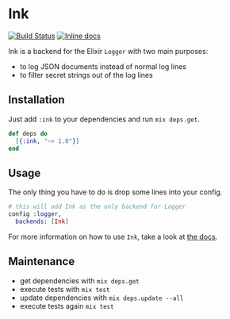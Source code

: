 # Ink

[![Build Status](https://travis-ci.org/ivx/ink.svg?branch=master)](https://travis-ci.org/ivx/ink)
[![Inline docs](http://inch-ci.org/github/ivx/ink.svg)](http://inch-ci.org/github/ivx/ink)

Ink is a backend for the Elixir `Logger` with two main purposes:

- to log JSON documents instead of normal log lines
- to filter secret strings out of the log lines

## Installation

Just add `:ink` to your dependencies and run `mix deps.get`.

```elixir
def deps do
  [{:ink, "~> 1.0"}]
end
```

## Usage

The only thing you have to do is drop some lines into your config.

```elixir
# this will add Ink as the only backend for Logger
config :logger,
  backends: [Ink]
```

For more information on how to use `Ink`, take a look
at [the docs](https://hexdocs.pm/ink/Ink.html).

## Maintenance

- get dependencies with `mix deps.get`
- execute tests with `mix test`
- update dependencies with `mix deps.update --all`
- execute tests again `mix test`
